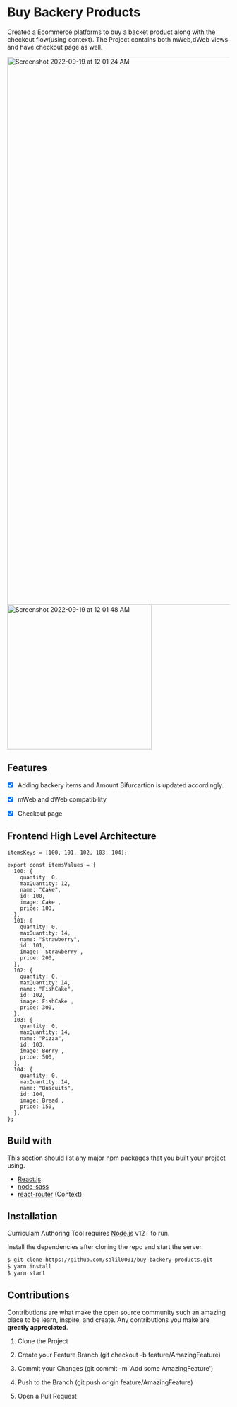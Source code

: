 # Buy Backery Products 
Created a Ecommerce platforms to buy a backet product along with the checkout flow(using context). The Project contains both mWeb,dWeb views and have checkout page as well.

<img width="1238" alt="Screenshot 2022-09-19 at 12 01 24 AM" src="https://user-images.githubusercontent.com/34935249/190923561-a90b621c-089b-43a1-ba66-cb26ee4dbe61.png">
<img width="327" alt="Screenshot 2022-09-19 at 12 01 48 AM" src="https://user-images.githubusercontent.com/34935249/190923575-3cb87e6c-cab1-4f28-9c14-18236828cc66.png">

## Features

 - [x] Adding backery items and Amount Bifurcartion is updated accordingly.
 - [x] mWeb and dWeb compatibility
 - [x] Checkout page


## Frontend High Level Architecture
```
itemsKeys = [100, 101, 102, 103, 104];

export const itemsValues = {
  100: {
    quantity: 0,
    maxQuantity: 12,
    name: "Cake",
    id: 100,
    image: Cake ,
    price: 100,
  },
  101: {
    quantity: 0,
    maxQuantity: 14,
    name: "Strawberry",
    id: 101,
    image:  Strawberry ,
    price: 200,
  },
  102: {
    quantity: 0,
    maxQuantity: 14,
    name: "FishCake",
    id: 102,
    image: FishCake ,
    price: 300,
  },
  103: {
    quantity: 0,
    maxQuantity: 14,
    name: "Pizza",
    id: 103,
    image: Berry ,
    price: 500,
  },
  104: {
    quantity: 0,
    maxQuantity: 14,
    name: "Buscuits",
    id: 104,
    image: Bread ,
    price: 150,
  },
};
```

## Build with
This section should list any major npm packages that you built your project using.
- [React.js] 
- [node-sass]
- [react-router] (Context)


## Installation

Curriculam Authoring Tool requires [Node.js](https://nodejs.org/) v12+ to run.

Install the dependencies after cloning the repo and start the server.

```sh
$ git clone https://github.com/salil0001/buy-backery-products.git
$ yarn install 
$ yarn start
```
## Contributions

Contributions are what make the open source community such an amazing place to be learn, inspire, and create. Any contributions you make are **greatly appreciated**.
  
1. Clone the Project
2. Create your Feature Branch (git checkout -b feature/AmazingFeature)
3. Commit your Changes (git commit -m 'Add some AmazingFeature')
4. Push to the Branch (git push origin feature/AmazingFeature)
5. Open a Pull Request
  
  
   [React.js]: <https://reactjs.org/>
   [node-sass]:<https://www.npmjs.com/package/node-sass/>
   [react-router]: <https://reactrouter.com/en/main />

   [Deployment-Link]:<https://www.npmjs.com/package/>
